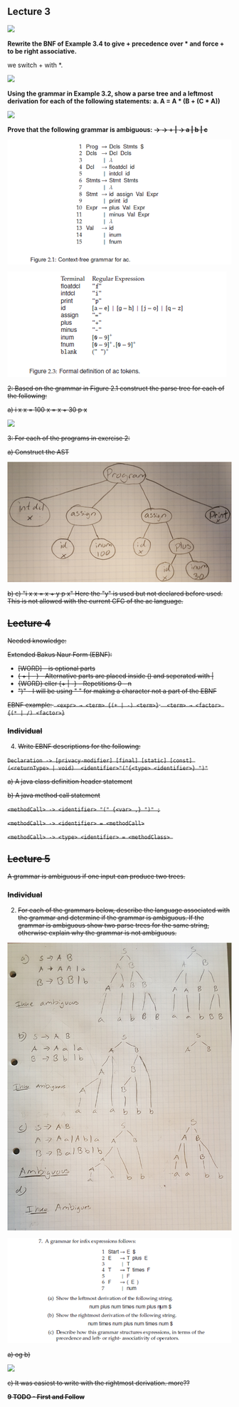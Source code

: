 ## Lecture 3

![](C:/GitDesktop/AAU-Notes/4-Semester/SPO%20-%20Languages%20and%20Compilers/img/24.png)

**Rewrite the BNF of Example 3.4 to give + precedence over * and force + to be right associative.**

we switch + with *. 



![](C:/GitDesktop/AAU-Notes/4-Semester/SPO%20-%20Languages%20and%20Compilers/img/25.png)

**Using the grammar in Example 3.2, show a parse tree and a leftmost derivation for each of the following statements:**
	**a. A = A * (B + (C * A))**

![](C:/GitDesktop/AAU-Notes/4-Semester/SPO%20-%20Languages%20and%20Compilers/img/26.jpg)



**Prove that the following grammar is ambiguous:**
**<S> → <A>**
**<A> → <A> + <A> | <id>**
**<id> → a | b | c**

![](.\img\15.png)

![](.\img\27.png)

2: Based on the grammar in Figure 2.1 construct the parse tree for each of the following:

a)  i x  x = 100  x = x + 30  p x

![](.\img\29.jpg)

3: For each of the programs in exercise 2:

a) Construct the AST

![](.\img\30.jpg)

b) c) "i x  x = x + y  p x"  Here the "y" is used but not declared before used. This is not allowed with the current CFG of the ac language.

## Lecture 4

Needed knowledge:

Extended Bakus Naur Form (EBNF):

- [WORD] - is optional parts
- ( + | - ) - Alternative parts are placed inside () and seperated with |
- {WORD} eller {+ | -} - Repetitions 0 - n
- ")" - I will be using " " for making a character not a part of the EBNF

EBNF example: `` <expr> → <term> {(+ | -) <term>}``  ``  <term> → <factor> {(* | /) <factor>}``

### Individual

4) Write EBNF descriptions for the following:

``Declaration -> [privacy-modifier] [final] [static] [const] (<returnType> | void)  <identifier>"("{<type> <identifier>} ")"`` 

a) A java class definition header statement



b) A java method call statement

``<methodCall> -> <identifier> "(" {<var> ,} ")" ;``

``<methodCall> -> <identifier> = <methodCall>``

``<methodCall> -> <type> <identifier> = <methodClass> ``



## Lecture 5

A grammar is ambiguous if one input can produce two trees.

### Individual 

2) For each of the grammars below, describe the language associated with the grammar and determine if the grammar is ambiguous. If the grammar is ambiguous show two parse trees for the same string, otherwise explain why the grammar is not ambiguous.

![](.\img\27.jpg)

![](.\img\26.png)

a) og b)

![](.\img\28.jpg)

c) It was easiest to write with the rightmost derivation.  more??

**9 TODO - First and Follow**

